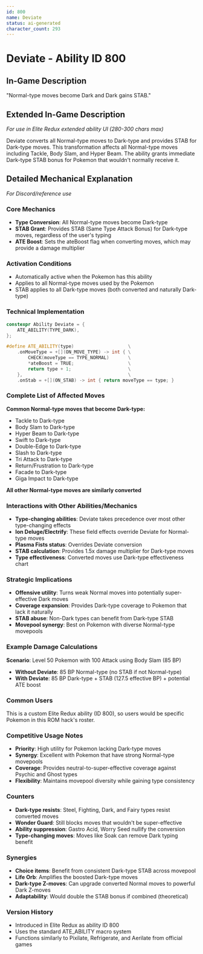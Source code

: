 ```yaml
---
id: 800
name: Deviate
status: ai-generated
character_count: 293
---
```


# Deviate - Ability ID 800

## In-Game Description
"Normal-type moves become Dark and Dark gains STAB."

## Extended In-Game Description
*For use in Elite Redux extended ability UI (280-300 chars max)*

Deviate converts all Normal-type moves to Dark-type and provides STAB for Dark-type moves. This transformation affects all Normal-type moves including Tackle, Body Slam, and Hyper Beam. The ability grants immediate Dark-type STAB bonus for Pokemon that wouldn't normally receive it.

## Detailed Mechanical Explanation
*For Discord/reference use*

### Core Mechanics
- **Type Conversion**: All Normal-type moves become Dark-type
- **STAB Grant**: Provides STAB (Same Type Attack Bonus) for Dark-type moves, regardless of the user's typing
- **ATE Boost**: Sets the ateBoost flag when converting moves, which may provide a damage multiplier

### Activation Conditions
- Automatically active when the Pokemon has this ability
- Applies to all Normal-type moves used by the Pokemon
- STAB applies to all Dark-type moves (both converted and naturally Dark-type)

### Technical Implementation
```cpp
constexpr Ability Deviate = {
    ATE_ABILITY(TYPE_DARK),
};

#define ATE_ABILITY(type)                    \
    .onMoveType = +[](ON_MOVE_TYPE) -> int { \
        CHECK(moveType == TYPE_NORMAL)       \
        *ateBoost = TRUE;                    \
        return type + 1;                     \
    },                                       \
    .onStab = +[](ON_STAB) -> int { return moveType == type; }
```

### Complete List of Affected Moves
**Common Normal-type moves that become Dark-type:**
- Tackle to Dark-type
- Body Slam to Dark-type  
- Hyper Beam to Dark-type
- Swift to Dark-type
- Double-Edge to Dark-type
- Slash to Dark-type
- Tri Attack to Dark-type
- Return/Frustration to Dark-type
- Facade to Dark-type
- Giga Impact to Dark-type

**All other Normal-type moves are similarly converted**

### Interactions with Other Abilities/Mechanics
- **Type-changing abilities**: Deviate takes precedence over most other type-changing effects
- **Ion Deluge/Electrify**: These field effects override Deviate for Normal-type moves
- **Plasma Fists status**: Overrides Deviate conversion
- **STAB calculation**: Provides 1.5x damage multiplier for Dark-type moves
- **Type effectiveness**: Converted moves use Dark-type effectiveness chart

### Strategic Implications
- **Offensive utility**: Turns weak Normal moves into potentially super-effective Dark moves
- **Coverage expansion**: Provides Dark-type coverage to Pokemon that lack it naturally
- **STAB abuse**: Non-Dark types can benefit from Dark-type STAB
- **Movepool synergy**: Best on Pokemon with diverse Normal-type movepools

### Example Damage Calculations
**Scenario**: Level 50 Pokemon with 100 Attack using Body Slam (85 BP)
- **Without Deviate**: 85 BP Normal-type (no STAB if not Normal-type)
- **With Deviate**: 85 BP Dark-type + STAB (127.5 effective BP) + potential ATE boost

### Common Users
This is a custom Elite Redux ability (ID 800), so users would be specific Pokemon in this ROM hack's roster.

### Competitive Usage Notes
- **Priority**: High utility for Pokemon lacking Dark-type moves
- **Synergy**: Excellent with Pokemon that have strong Normal-type movepools
- **Coverage**: Provides neutral-to-super-effective coverage against Psychic and Ghost types
- **Flexibility**: Maintains movepool diversity while gaining type consistency

### Counters
- **Dark-type resists**: Steel, Fighting, Dark, and Fairy types resist converted moves
- **Wonder Guard**: Still blocks moves that wouldn't be super-effective
- **Ability suppression**: Gastro Acid, Worry Seed nullify the conversion
- **Type-changing moves**: Moves like Soak can remove Dark typing benefit

### Synergies
- **Choice items**: Benefit from consistent Dark-type STAB across movepool
- **Life Orb**: Amplifies the boosted Dark-type moves
- **Dark-type Z-moves**: Can upgrade converted Normal moves to powerful Dark Z-moves
- **Adaptability**: Would double the STAB bonus if combined (theoretical)

### Version History
- Introduced in Elite Redux as ability ID 800
- Uses the standard ATE_ABILITY macro system
- Functions similarly to Pixilate, Refrigerate, and Aerilate from official games